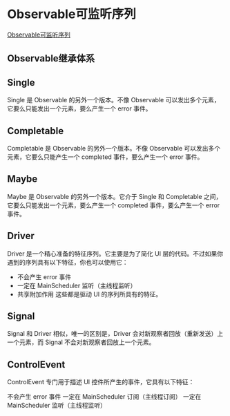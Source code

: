 # Observable可监听序列

[Observable可监听序列](https://beeth0ven.github.io/RxSwift-Chinese-Documentation/content/rxswift_core/observable.html)

## Observable继承体系

## Single

Single 是 Observable 的另外一个版本。不像 Observable 可以发出多个元素，它要么只能发出一个元素，要么产生一个 error 事件。

## Completable

Completable 是 Observable 的另外一个版本。不像 Observable 可以发出多个元素，它要么只能产生一个 completed 事件，要么产生一个 error 事件。

## Maybe

Maybe 是 Observable 的另外一个版本。它介于 Single 和 Completable 之间，它要么只能发出一个元素，要么产生一个 completed 事件，要么产生一个 error 事件。

## Driver

Driver 是一个精心准备的特征序列。它主要是为了简化 UI 层的代码。不过如果你遇到的序列具有以下特征，你也可以使用它：

* 不会产生 error 事件
* 一定在 MainScheduler 监听（主线程监听）
* 共享附加作用
这些都是驱动 UI 的序列所具有的特征。

## Signal

Signal 和 Driver 相似，唯一的区别是，Driver 会对新观察者回放（重新发送）上一个元素，而 Signal 不会对新观察者回放上一个元素。

## ControlEvent

ControlEvent 专门用于描述 UI 控件所产生的事件，它具有以下特征：

不会产生 error 事件
一定在 MainScheduler 订阅（主线程订阅）
一定在 MainScheduler 监听（主线程监听）